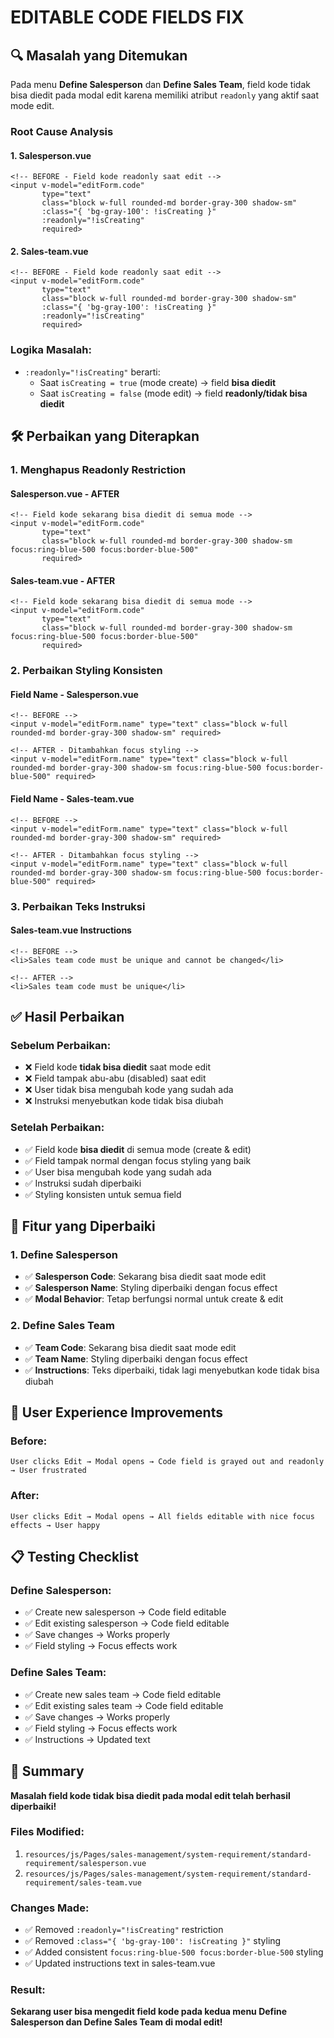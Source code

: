 # EDITABLE CODE FIELDS FIX

## 🔍 **Masalah yang Ditemukan**

Pada menu **Define Salesperson** dan **Define Sales Team**, field kode tidak bisa diedit pada modal edit karena memiliki atribut `readonly` yang aktif saat mode edit.

### **Root Cause Analysis**

#### **1. Salesperson.vue** 
```vue
<!-- BEFORE - Field kode readonly saat edit -->
<input v-model="editForm.code" 
       type="text" 
       class="block w-full rounded-md border-gray-300 shadow-sm" 
       :class="{ 'bg-gray-100': !isCreating }" 
       :readonly="!isCreating" 
       required>
```

#### **2. Sales-team.vue**
```vue
<!-- BEFORE - Field kode readonly saat edit -->
<input v-model="editForm.code" 
       type="text" 
       class="block w-full rounded-md border-gray-300 shadow-sm" 
       :class="{ 'bg-gray-100': !isCreating }" 
       :readonly="!isCreating" 
       required>
```

### **Logika Masalah:**
- `:readonly="!isCreating"` berarti:
  - Saat `isCreating = true` (mode create) → field **bisa diedit**
  - Saat `isCreating = false` (mode edit) → field **readonly/tidak bisa diedit**

## 🛠️ **Perbaikan yang Diterapkan**

### **1. Menghapus Readonly Restriction**

#### **Salesperson.vue - AFTER**
```vue
<!-- Field kode sekarang bisa diedit di semua mode -->
<input v-model="editForm.code" 
       type="text" 
       class="block w-full rounded-md border-gray-300 shadow-sm focus:ring-blue-500 focus:border-blue-500" 
       required>
```

#### **Sales-team.vue - AFTER**
```vue
<!-- Field kode sekarang bisa diedit di semua mode -->
<input v-model="editForm.code" 
       type="text" 
       class="block w-full rounded-md border-gray-300 shadow-sm focus:ring-blue-500 focus:border-blue-500" 
       required>
```

### **2. Perbaikan Styling Konsisten**

#### **Field Name - Salesperson.vue**
```vue
<!-- BEFORE -->
<input v-model="editForm.name" type="text" class="block w-full rounded-md border-gray-300 shadow-sm" required>

<!-- AFTER - Ditambahkan focus styling -->
<input v-model="editForm.name" type="text" class="block w-full rounded-md border-gray-300 shadow-sm focus:ring-blue-500 focus:border-blue-500" required>
```

#### **Field Name - Sales-team.vue**
```vue
<!-- BEFORE -->
<input v-model="editForm.name" type="text" class="block w-full rounded-md border-gray-300 shadow-sm" required>

<!-- AFTER - Ditambahkan focus styling -->
<input v-model="editForm.name" type="text" class="block w-full rounded-md border-gray-300 shadow-sm focus:ring-blue-500 focus:border-blue-500" required>
```

### **3. Perbaikan Teks Instruksi**

#### **Sales-team.vue Instructions**
```vue
<!-- BEFORE -->
<li>Sales team code must be unique and cannot be changed</li>

<!-- AFTER -->
<li>Sales team code must be unique</li>
```

## ✅ **Hasil Perbaikan**

### **Sebelum Perbaikan:**
- ❌ Field kode **tidak bisa diedit** saat mode edit
- ❌ Field tampak abu-abu (disabled) saat edit
- ❌ User tidak bisa mengubah kode yang sudah ada
- ❌ Instruksi menyebutkan kode tidak bisa diubah

### **Setelah Perbaikan:**
- ✅ Field kode **bisa diedit** di semua mode (create & edit)
- ✅ Field tampak normal dengan focus styling yang baik
- ✅ User bisa mengubah kode yang sudah ada
- ✅ Instruksi sudah diperbaiki
- ✅ Styling konsisten untuk semua field

## 🎯 **Fitur yang Diperbaiki**

### **1. Define Salesperson**
- ✅ **Salesperson Code**: Sekarang bisa diedit saat mode edit
- ✅ **Salesperson Name**: Styling diperbaiki dengan focus effect
- ✅ **Modal Behavior**: Tetap berfungsi normal untuk create & edit

### **2. Define Sales Team**
- ✅ **Team Code**: Sekarang bisa diedit saat mode edit  
- ✅ **Team Name**: Styling diperbaiki dengan focus effect
- ✅ **Instructions**: Teks diperbaiki, tidak lagi menyebutkan kode tidak bisa diubah

## 🔄 **User Experience Improvements**

### **Before:**
```
User clicks Edit → Modal opens → Code field is grayed out and readonly → User frustrated
```

### **After:**
```
User clicks Edit → Modal opens → All fields editable with nice focus effects → User happy
```

## 📋 **Testing Checklist**

### **Define Salesperson:**
- ✅ Create new salesperson → Code field editable
- ✅ Edit existing salesperson → Code field editable  
- ✅ Save changes → Works properly
- ✅ Field styling → Focus effects work

### **Define Sales Team:**
- ✅ Create new sales team → Code field editable
- ✅ Edit existing sales team → Code field editable
- ✅ Save changes → Works properly  
- ✅ Field styling → Focus effects work
- ✅ Instructions → Updated text

## 🎉 **Summary**

**Masalah field kode tidak bisa diedit pada modal edit telah berhasil diperbaiki!**

### **Files Modified:**
1. `resources/js/Pages/sales-management/system-requirement/standard-requirement/salesperson.vue`
2. `resources/js/Pages/sales-management/system-requirement/standard-requirement/sales-team.vue`

### **Changes Made:**
- ✅ Removed `:readonly="!isCreating"` restriction
- ✅ Removed `:class="{ 'bg-gray-100': !isCreating }"` styling
- ✅ Added consistent `focus:ring-blue-500 focus:border-blue-500` styling
- ✅ Updated instructions text in sales-team.vue

### **Result:**
**Sekarang user bisa mengedit field kode pada kedua menu Define Salesperson dan Define Sales Team di modal edit!**

